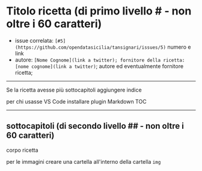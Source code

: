 # Titolo ricetta (di primo livello # - non oltre i 60 caratteri)

- issue correlata: `[#5](https://github.com/opendatasicilia/tansignari/issues/5)` numero e link
- autore: `[Nome Cognome](link a twitter); fornitore della ricetta: [nome cognome](link a twitter)`; autore ed eventualmente fornitore ricetta;
  
---

Se la ricetta avesse più sottocapitoli aggiungere indice

per chi usasse VS Code installare plugin Markdown TOC

---

## sottocapitoli (di secondo livello ## - non oltre i 60 caratteri)

corpo ricetta 

per le immagini creare una cartella all'interno della cartella `img`